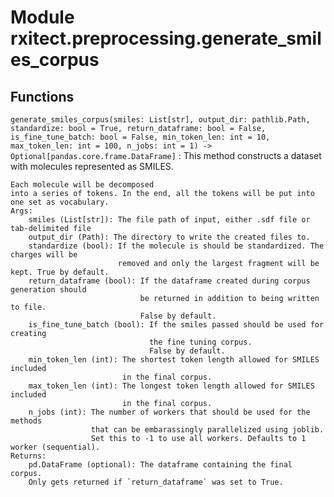 Module rxitect.preprocessing.generate_smiles_corpus
===================================================

Functions
---------

    
`generate_smiles_corpus(smiles: List[str], output_dir: pathlib.Path, standardize: bool = True, return_dataframe: bool = False, is_fine_tune_batch: bool = False, min_token_len: int = 10, max_token_len: int = 100, n_jobs: int = 1) ‑> Optional[pandas.core.frame.DataFrame]`
:   This method constructs a dataset with molecules represented as SMILES.
    
    Each molecule will be decomposed
    into a series of tokens. In the end, all the tokens will be put into one set as vocabulary.
    Args:
        smiles (List[str]): The file path of input, either .sdf file or tab-delimited file
        output_dir (Path): The directory to write the created files to.
        standardize (bool): If the molecule is should be standardized. The charges will be
                            removed and only the largest fragment will be kept. True by default.
        return_dataframe (bool): If the dataframe created during corpus generation should
                                 be returned in addition to being written to file.
                                 False by default.
        is_fine_tune_batch (bool): If the smiles passed should be used for creating
                                   the fine tuning corpus.
                                   False by default.
        min_token_len (int): The shortest token length allowed for SMILES included
                             in the final corpus.
        max_token_len (int): The longest token length allowed for SMILES included
                             in the final corpus.
        n_jobs (int): The number of workers that should be used for the methods
                      that can be embarassingly parallelized using joblib.
                      Set this to -1 to use all workers. Defaults to 1 worker (sequential).
    Returns:
        pd.DataFrame (optional): The dataframe containing the final corpus.
        Only gets returned if `return_dataframe` was set to True.